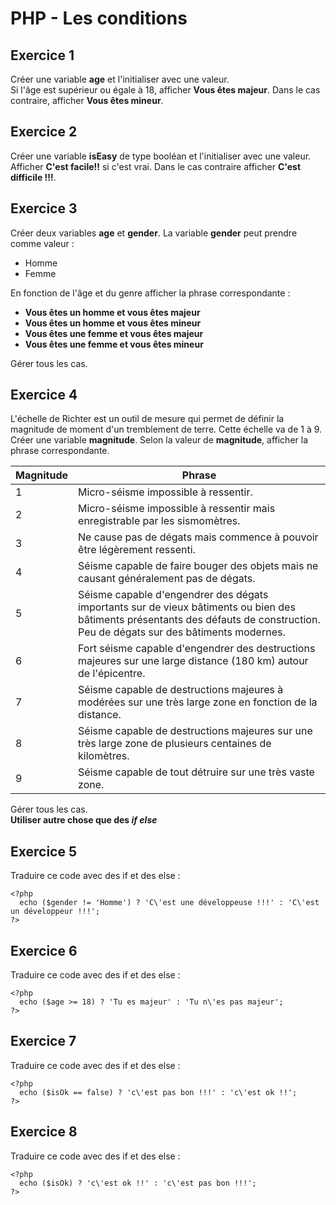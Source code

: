 # PHP - Les conditions

## Exercice 1
Créer une variable **age** et l'initialiser avec une valeur.  
Si l'âge est supérieur ou égale à 18, afficher **Vous êtes majeur**. Dans le cas contraire, afficher **Vous êtes mineur**.

## Exercice 2
Créer une variable **isEasy** de type booléan et l'initialiser avec une valeur.  
Afficher **C'est facile!!** si c'est vrai. Dans le cas contraire afficher **C'est difficile !!!**.  

## Exercice 3
Créer deux variables **age** et **gender**. La variable **gender** peut prendre comme valeur :
- Homme
- Femme  

En fonction de l'âge et du genre afficher la phrase correspondante :
- **Vous êtes un homme et vous êtes majeur**
- **Vous êtes un homme et vous êtes mineur**
- **Vous êtes une femme et vous êtes majeur**
- **Vous êtes une femme et vous êtes mineur**  

Gérer tous les cas.

## Exercice 4
L'échelle de Richter est un outil de mesure qui permet de définir la magnitude de moment d'un tremblement de terre. Cette échelle va de 1 à 9.  
Créer une variable **magnitude**. Selon la valeur de **magnitude**, afficher la phrase correspondante.  

Magnitude   |   Phrase
------      |    ---
1           |   Micro-séisme impossible à ressentir.
2           |   Micro-séisme impossible à ressentir mais enregistrable par les sismomètres.
3           |   Ne cause pas de dégats mais commence à pouvoir être légèrement ressenti.
4           |   Séisme capable de faire bouger des objets mais ne causant généralement pas de dégats.
5           |   Séisme capable d'engendrer des dégats importants sur de vieux bâtiments ou bien des bâtiments présentants des défauts de construction. Peu de dégats sur des bâtiments modernes.
6           |   Fort séisme capable d'engendrer des destructions majeures sur une large distance (180 km) autour de l'épicentre.  
7           |   Séisme capable de destructions majeures à modérées sur une très large zone en fonction de la distance.
8           |   Séisme capable de destructions majeures sur une très large zone de plusieurs centaines de kilomètres.
9           |   Séisme capable de tout détruire sur une très vaste zone.  

Gérer tous les cas.  
**Utiliser autre chose que des *if else***

## Exercice 5
Traduire ce code avec des if et des else :  


    <?php
      echo ($gender != 'Homme') ? 'C\'est une développeuse !!!' : 'C\'est un développeur !!!';
    ?>

## Exercice 6
Traduire ce code avec des if et des else :  


    <?php
      echo ($age >= 18) ? 'Tu es majeur' : 'Tu n\'es pas majeur';
    ?>
## Exercice 7
Traduire ce code avec des if et des else :  


    <?php
      echo ($isOk == false) ? 'c\'est pas bon !!!' : 'c\'est ok !!';
    ?>
## Exercice 8
Traduire ce code avec des if et des else :  


    <?php
      echo ($isOk) ? 'c\'est ok !!' : 'c\'est pas bon !!!';
    ?>